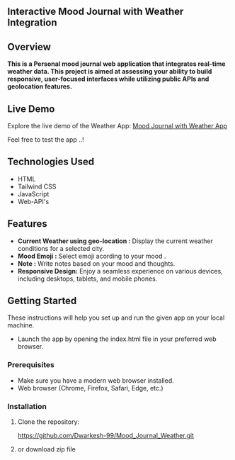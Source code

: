 ## **Interactive Mood Journal with Weather Integration**

## Overview

**This is a Personal mood journal web application that integrates real-time weather data. This project is aimed at assessing your ability to build responsive, user-focused interfaces while utilizing public APIs and geolocation features.**

## Live Demo

Explore the live demo of the Weather App: [Mood Journal with Weather App]()

Feel free to test the app ..!

## Technologies Used

- HTML
- Tailwind CSS
- JavaScript
- Web-API's

## Features

- **Current Weather using geo-location :** Display the current weather conditions for a selected city.
- **Mood Emoji :** Select emoji acording to your mood .
- **Note :** Write notes based on your mood and thoughts.
- **Responsive Design:** Enjoy a seamless experience on various devices, including desktops, tablets, and mobile phones.

## Getting Started

These instructions will help you set up and run the given app on your local machine.

- Launch the app by opening the index.html file in your preferred web browser.

### Prerequisites

- Make sure you have a modern web browser installed.
- Web browser (Chrome, Firefox, Safari, Edge, etc.)

### Installation

1. Clone the repository:

   https://github.com/Dwarkesh-99/Mood_Journal_Weather.git
2. or download zip file
